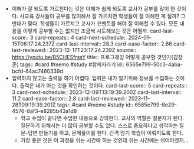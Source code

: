 - 이해가 잘 되도록 가르친다는 것은 이해가 쉽게 되도록 교사가 공부를 많이 한 것이다. 사교육 강사들이 공부를 많이해서 잘 가르치면 학생들이 잘 이해한 게 될까? 그 반대가 맞다. 학생들이 가르치고 교사가 코멘트를 해야 잘 이해할 수 있다. 모든 내용을 이렇게 공부할 수는 없지만 조금씩 시도해보는 것은 어떨까.
  card-last-score:: 3
  card-repeats:: 4
  card-next-schedule:: 2024-01-15T06:17:24.237Z
  card-last-interval:: 28.3
  card-ease-factor:: 2.66
  card-last-reviewed:: 2023-12-17T23:17:24.239Z
  source:: https://youtu.be/B5CHESfrssY
  title:: 프로그래밍 어떻게 공부할 것인가(김창준)
  tags:: #card #memo #study #함께자라기
  id:: 6565e799-50c3-4aba-bcfd-64ac7460339d
- 입력하지 않고는 출력을 하기 어렵다. 입력은 내가 알기위해 정보를 수집하는 것이다. 출력은 내가 아는 것을 확인하는 것이다.
  card-last-score:: 5
  card-repeats:: 3
  card-next-schedule:: 2023-12-09T13:19:39.200Z
  card-last-interval:: 11.2
  card-ease-factor:: 2.8
  card-last-reviewed:: 2023-11-28T09:19:39.201Z
  tags:: #card #memo #study
  id:: 6565e799-8e29-4576-8af3-e8285b43a1d8
  * 학교 수업이 끝나면 수업한 내용으로 강의한다. 교사의 역할은 질문자가 된다. 질문하기 위해서는 더 많이 공부할 수도 있다. 스스로 중요하다고 생각하는 질문-답변 만들기를 하고, 문제풀이를 한다. 간격 암기 학습이 이뤄지도록 한다. 
  * 가장 좋은 것은 이 과정을 쉬는 시간에 하는 것인데 쉬는 시간에는 쉬어야겠지...